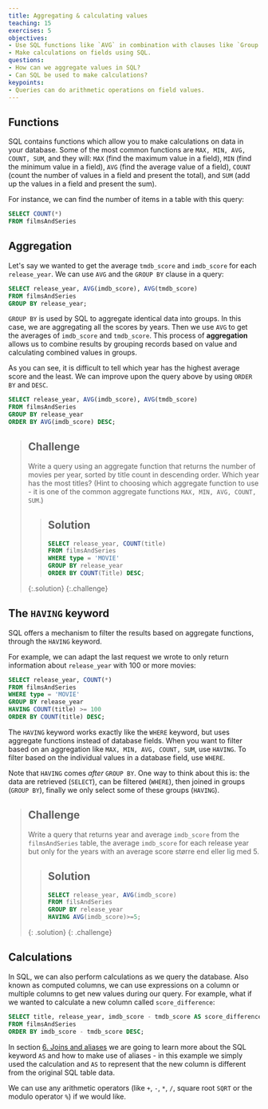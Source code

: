 ```yaml
---
title: Aggregating & calculating values
teaching: 15
exercises: 5
objectives:
- Use SQL functions like `AVG` in combination with clauses like `Group By` to aggregate values.
- Make calculations on fields using SQL.
questions:
- How can we aggregate values in SQL?
- Can SQL be used to make calculations?
keypoints:
- Queries can do arithmetic operations on field values.
---
```


## Functions

SQL contains functions which allow you to make calculations on data in your database. 
Some of the most common functions are `MAX, MIN, AVG, COUNT, SUM`, and they will: 
`MAX` (find the maximum value in a field), 
`MIN` (find the minimum value in a field), 
`AVG` (find the average value of a field), 
`COUNT` (count the number of values in a field and present the total), and 
`SUM` (add up the values in a field and present the sum).

For instance, we can find the number of items in a table with this query:

```sql
SELECT COUNT(*)
FROM filmsAndSeries
```


## Aggregation


Let's say we wanted to get the average `tmdb_score` and `imdb_score` for each  `release_year`. We can use `AVG` and the `GROUP BY` clause in a query:

```sql
SELECT release_year, AVG(imdb_score), AVG(tmdb_score)
FROM filmsAndSeries
GROUP BY release_year;
```

`GROUP BY` is used by SQL to aggregate identical data into groups. In this case, we are aggregating all the scores by years. Then we use `AVG` to get the averages of `imdb_score` and `tmdb_score`. This process of  **aggregation** allows us to combine results by grouping records based on value and calculating combined values in groups.

As you can see, it is difficult to tell which year has the highest average score  and the least. We can improve upon the query above by using `ORDER BY` and `DESC`.

```sql
SELECT release_year, AVG(imdb_score), AVG(tmdb_score)
FROM filmsAndSeries
GROUP BY release_year 
ORDER BY AVG(imdb_score) DESC;
```

> ## Challenge
> 
> Write a query using an aggregate function that returns the number of movies per year, sorted by title count in descending order. Which year has the most titles?  (Hint to choosing which aggregate
> function to use - it is one of the common aggregate functions `MAX, MIN, AVG, COUNT, SUM`.)
> > ## Solution
> > 
> > ```sql
> > SELECT release_year, COUNT(title)
> > FROM filmsAndSeries
> > WHERE type = 'MOVIE'
> > GROUP BY release_year
> > ORDER BY COUNT(Title) DESC;
> > ```
> {:.solution}
{:.challenge}

## The `HAVING` keyword

SQL offers a mechanism to filter the results based on aggregate functions, through the `HAVING` keyword.

For example, we can adapt the last request we wrote to only return information about  `release_year` with 100 or more movies:

```sql
SELECT release_year, COUNT(*)
FROM filmsAndSeries
WHERE type = 'MOVIE'
GROUP BY release_year
HAVING COUNT(title) >= 100
ORDER BY COUNT(title) DESC;
```

The `HAVING` keyword works exactly like the `WHERE` keyword, but uses aggregate functions instead of database fields.  When you want to filter based on an aggregation like `MAX, MIN, AVG, COUNT, SUM`, use `HAVING`. To filter based on the individual values in a database field, use `WHERE`.

Note that `HAVING` comes *after* `GROUP BY`. One way to think about this is: the data are retrieved (`SELECT`), can be filtered (`WHERE`), then joined in groups (`GROUP BY`), finally we only select some of these groups (`HAVING`).



> ## Challenge
> 
> Write a query that returns year and average `imdb_score` from the `filmsAndSeries` table, the average `imdb_score` for each release year
> but only for the years with an average score større end eller lig med 5.
> > ## Solution
> > 
> > ```sql
> > SELECT release_year, AVG(imdb_score)
> > FROM filsAndSeries
> > GROUP BY release_year
> > HAVING AVG(imdb_score)>=5;
> > ```
> {: .solution}
{: .challenge}

## Calculations

In SQL, we can also perform calculations as we query the database. Also known as computed columns, we can use expressions on a column or multiple columns to get new values during our query. For example, what if we wanted to calculate a new column called `score_difference`:

```sql
SELECT title, release_year, imdb_score - tmdb_score AS score_difference
FROM filmsAndSeries
ORDER BY imdb_score - tmdb_score DESC;
```

In section [6\. Joins and aliases](06-joins-aliases.md) we are going to learn more about the SQL keyword `AS` and how to make use of aliases - in this example we simply used the calculation and `AS` to represent that the new column is different from the original SQL table data.

We can use any arithmetic operators (like `+`, `-`, `*`, `/`, square root `SQRT` or the modulo operator `%`) if we would like.






